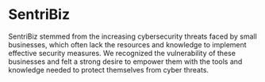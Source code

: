 # SentriBiz
SentriBiz stemmed from the increasing cybersecurity threats faced by small businesses, which often lack the resources and knowledge to implement effective security measures. We recognized the vulnerability of these businesses and felt a strong desire to empower them with the tools and knowledge needed to protect themselves from cyber threats.
